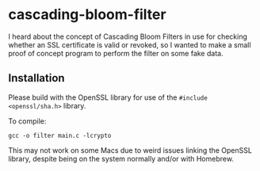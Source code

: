 # cascading-bloom-filter
I heard about the concept of Cascading Bloom Filters in use for checking whether an SSL certificate is valid or revoked, so I wanted to make a small proof of concept program to perform the filter on some fake data.

## Installation
Please build with the OpenSSL library for use of the `#include <openssl/sha.h>` library.

To compile:

```
gcc -o filter main.c -lcrypto
```

This may not work on some Macs due to weird issues linking the OpenSSL library, despite being on the system normally and/or with Homebrew.
